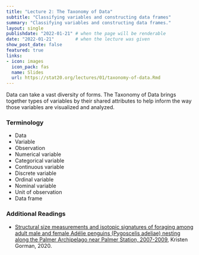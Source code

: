 ```yaml
---
title: "Lecture 2: The Taxonomy of Data"
subtitle: "Classifying variables and constructing data frames"
summary: "Classifying variables and constructing data frames."
layout: single
publishdate: "2022-01-21" # when the page will be renderable
date: "2022-01-21"        # when the lecture was given
show_post_date: false
featured: true
links:
- icon: images
  icon_pack: fas
  name: Slides
  url: https://stat20.org/lectures/01/taxonomy-of-data.Rmd
---
```


Data can take a vast diversity of forms. The Taxonomy of Data brings together types of variables by their shared attributes to help inform the way those variables are visualized and analyzed.

### Terminology

- Data
- Variable
- Observation
- Numerical variable
- Categorical variable
- Continuous variable
- Discrete variable
- Ordinal variable
- Nominal variable
- Unit of observation
- Data frame

### Additional Readings
- [Structural size measurements and isotopic signatures of foraging among adult male and female Adélie penguins (Pygoscelis adeliae) nesting along the Palmer Archipelago near Palmer Station, 2007-2009](https://portal.edirepository.org/nis/mapbrowse?packageid=knb-lter-pal.219.5), Kristen Gorman, 2020.